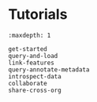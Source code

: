 # Tutorials

```{toctree}
:maxdepth: 1

get-started
query-and-load
link-features
query-annotate-metadata
introspect-data
collaborate
share-cross-org
```
